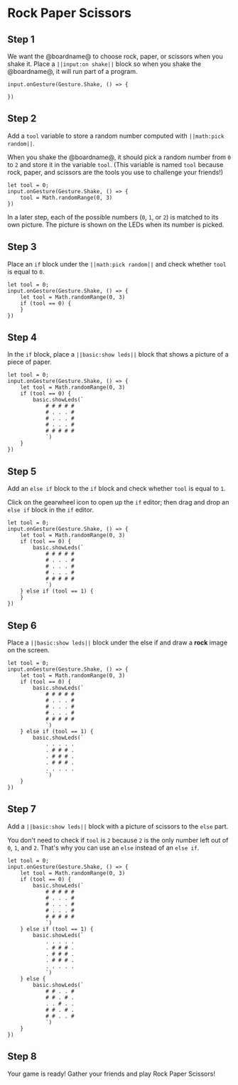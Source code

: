 # Rock Paper Scissors

## Step 1

We want the @boardname@ to choose rock, paper, or scissors when you shake it.
Place a ``||input:on shake||`` block so when you shake the @boardname@, it will run part of a program.

```blocks
input.onGesture(Gesture.Shake, () => {
    
})
```

## Step 2

Add a ``tool`` variable to store a random number computed with ``||math:pick random||``.

When you shake the @boardname@, it should pick a random number from `0` to `2`
and store it in the variable `tool`. (This variable is named `tool` because 
rock, paper, and scissors are the tools you use to challenge your friends!)

```blocks
let tool = 0;
input.onGesture(Gesture.Shake, () => {
    tool = Math.randomRange(0, 3)
})

```

In a later step, each of the possible numbers (`0`, `1`, or `2`) is matched to its own picture. The picture is shown on the LEDs when its number is picked.

## Step 3

Place an ``if`` block under the ``||math:pick random||`` and
check whether ``tool`` is equal to ``0``.

```blocks
let tool = 0;
input.onGesture(Gesture.Shake, () => {
    let tool = Math.randomRange(0, 3)
    if (tool == 0) {
    }
})
```

## Step 4

In the ``if`` block, place a ``||basic:show leds||`` block that shows a
picture of a piece of paper.

```blocks
let tool = 0;
input.onGesture(Gesture.Shake, () => {
    let tool = Math.randomRange(0, 3)
    if (tool == 0) {
        basic.showLeds(`
            # # # # #
            # . . . #
            # . . . #
            # . . . #
            # # # # #
            `)
    }
})
```

## Step 5

Add an ``else if`` block to the ``if`` block and check whether ``tool``
is equal to ``1``.

Click on the gearwheel icon to open up the ``if`` editor; then drag and drop an ``else if`` block in the ``if`` editor.

```blocks
let tool = 0;
input.onGesture(Gesture.Shake, () => {
    let tool = Math.randomRange(0, 3)
    if (tool == 0) {
        basic.showLeds(`
            # # # # #
            # . . . #
            # . . . #
            # . . . #
            # # # # #
            `)
    } else if (tool == 1) {
    }
})
```

## Step 6

Place a ``||basic:show leds||`` block under the else if and draw a **rock** image on the screen.

```blocks
let tool = 0;
input.onGesture(Gesture.Shake, () => {
    let tool = Math.randomRange(0, 3)
    if (tool == 0) {
        basic.showLeds(`
            # # # # #
            # . . . #
            # . . . #
            # . . . #
            # # # # #
            `)
    } else if (tool == 1) {
        basic.showLeds(`
            . . . . .
            . # # # .
            . # # # .
            . # # # .
            . . . . .
            `)
    }
})
```

## Step 7

Add a ``||basic:show leds||`` block with a picture of scissors to the ``else`` part.

You don't need to check if `tool` is `2` because `2` is the only number left out of `0`, `1`, and `2`.
That's why you can use an ``else`` instead of an ``else if``.

```blocks
let tool = 0;
input.onGesture(Gesture.Shake, () => {
    let tool = Math.randomRange(0, 3)
    if (tool == 0) {
        basic.showLeds(`
            # # # # #
            # . . . #
            # . . . #
            # . . . #
            # # # # #
            `)
    } else if (tool == 1) {
        basic.showLeds(`
            . . . . .
            . # # # .
            . # # # .
            . # # # .
            . . . . .
            `)
    } else {
        basic.showLeds(`
            # # . . #
            # # . # .
            . . # . .
            # # . # .
            # # . . #
            `)
    }
})

```

## Step 8

Your game is ready! Gather your friends and play Rock Paper Scissors!